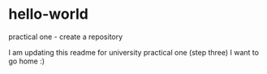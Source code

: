 # hello-world
practical one - create a repository

I am updating this readme for university practical one (step three)
I want to go home :)
